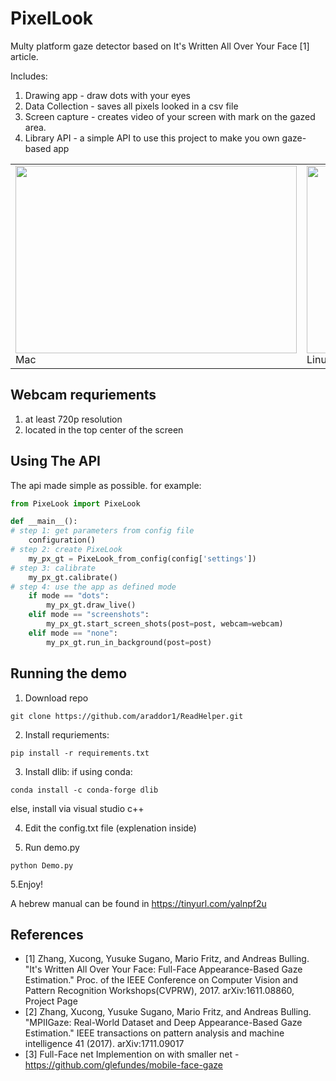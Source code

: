 # PixelLook
Multy platform gaze detector based on It's Written All Over Your Face [1] article.

Includes:
1. Drawing app - draw dots with your eyes
2. Data Collection - saves all pixels looked in a csv file
3. Screen capture - creates video of your screen with mark on the gazed area.
4. Library API - a simple API to use this project to make you own gaze-based app

<table>
  <tr><td>
<img src=".idea/waldo_final.gif"  width="450" height="300">
    Mac
    </td><td>
<img src=".idea/netflixgif.gif"  width="450" height="300">
    Linux
    </td> </tr></table>

## Webcam requriements ##
1. at least 720p resolution
2. located in the top center of the screen

## Using The API ##
The api made simple as possible.
for example:

```python
from PixeLook import PixeLook

def __main__():
# step 1: get parameters from config file
    configuration()
# step 2: create PixeLook
    my_px_gt = PixeLook_from_config(config['settings'])
# step 3: calibrate 
    my_px_gt.calibrate()
# step 4: use the app as defined mode
    if mode == "dots":
        my_px_gt.draw_live()
    elif mode == "screenshots":
        my_px_gt.start_screen_shots(post=post, webcam=webcam)
    elif mode == "none":
        my_px_gt.run_in_background(post=post)
```


## Running the demo ##
1. Download repo
```
git clone https://github.com/araddor1/ReadHelper.git
```
2. Install requriements:
```
pip install -r requirements.txt
```
3. Install dlib:
if using conda:
```
conda install -c conda-forge dlib
```
else, install via visual studio c++

4. Edit the config.txt file (explenation inside)

5. Run demo.py
```
python Demo.py
```
5.Enjoy!

A hebrew manual can be found in https://tinyurl.com/yalnpf2u
## References ##
* [1] Zhang, Xucong, Yusuke Sugano, Mario Fritz, and Andreas Bulling. "It's Written All Over Your Face: Full-Face Appearance-Based Gaze Estimation." Proc. of the IEEE Conference on Computer Vision and Pattern Recognition Workshops(CVPRW), 2017. arXiv:1611.08860, Project Page
* [2] Zhang, Xucong, Yusuke Sugano, Mario Fritz, and Andreas Bulling. "MPIIGaze: Real-World Dataset and Deep Appearance-Based Gaze Estimation." IEEE transactions on pattern analysis and machine intelligence 41 (2017). arXiv:1711.09017
* [3] Full-Face net Implemention on with smaller net - https://github.com/glefundes/mobile-face-gaze
